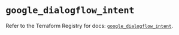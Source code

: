# `google_dialogflow_intent`

Refer to the Terraform Registry for docs: [`google_dialogflow_intent`](https://registry.terraform.io/providers/hashicorp/google/6.22.0/docs/resources/dialogflow_intent).

